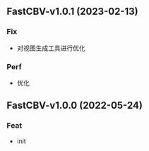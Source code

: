 
## FastCBV-v1.0.1 (2023-02-13)

### Fix

- 对视图生成工具进行优化

### Perf

- 优化

## FastCBV-v1.0.0 (2022-05-24)

### Feat

- init
